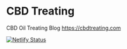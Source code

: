 # CBD Treating
CBD Oil Treating Blog
https://cbdtreating.com

[![Netlify Status](https://api.netlify.com/api/v1/badges/f58eb14a-3dbc-4235-a3b3-f9432e826d59/deploy-status)](https://app.netlify.com/sites/cbdtreating/deploys)
